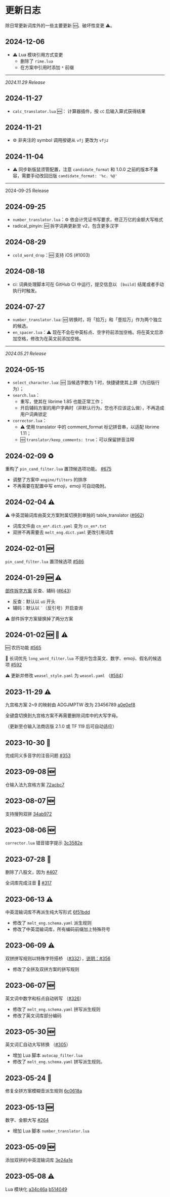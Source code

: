 # 更新日志

除日常更新词库外的一些主要更新 🆕、破坏性变更 ⚠️。

## 2024-12-06

- ⚠️ Lua 模块引用方式变更
    - 删除了 `rime.lua`
    - 在方案中引用时添加 `*` 前缀

---

*2024.11.29 Release*

## 2024-11-27

- `calc_translator.lua` 🆕： 计算器插件，按 `cC` 后输入算式获得结果

## 2024-11-21

- ⚙️ 非夹注的 symbol 调用按键从 `vfj` 更改为 `vfjz`

## 2024-11-04

- ⚠️ 同步新版鼠须管配置，注意 `candidate_format` 和 1.0.0 之前的版本不兼容，需要手动改回旧版 `candidate_format: '%c. %@'`

---

2024-09-25 Release

## 2024-09-25

- `number_translator.lua`：⚙️ 依会计凭证书写要求，修正万亿的金额大写格式
- radical_pinyin: 🆕 拆字词典更新至 v2，包含更多汉字

## 2024-08-29
- `cold_word_drop`：🆕 支持 iOS (#1003)

## 2024-08-18

- ci: 词典处理脚本可在 GitHub CI 中运行，提交信息以 ` [build]` 结尾或者手动执行时触发。

## 2024-07-27

- `number_translator.lua`: 🆕 转换时，将「拾万」和「壹拾万」作为两个独立的候选。
- `en_spacer.lua`：⚠️ 现在不会在中英标点、空字符前添加空格。将在英文后添加空格，修改为在英文前添加空格。

---

*2024.05.21 Release*

## 2024-05-15

- `select_character.lua`: 🆕 当候选字数为 1 时，快捷键使其上屏（为旧版行为）；
- `search.lua`：
    - 重写，使其在 librime 1.85 也能正常工作；
    - 开启辅码方案的用户字典时（非默认行为，您也不应该这么做），不再造成用户词典锁定
- `corrector.lua`：
    - ⚠️ 使用 translator 中的 comment_format 标记拼音串，以适配 librime 1.11；
    - 🆕 `translator/keep_comments: true`：可以保留拼音注释

## 2024-02-09 ♻️

重构了 `pin_cand_filter.lua` 置顶候选项功能。 [#675](https://github.com/iDvel/rime-ice/issues/675)

- 调整了方案中 `engine/filters` 的排序
- 不再需要在配置中写 emoji，emoji 可自动吸附。

## 2024-02-04 ⚠️

⚠️ 中英混输词库由英文方案附属切换到单独的 table_translator ([#662](https://github.com/iDvel/rime-ice/pull/662))

- 词库文件由 `cn_en*.dict.yaml` 变为 `cn_en*.txt`
- 双拼不再需要去 `melt_eng.dict.yaml` 更改引用词库

## 2024-02-01 🆕

`pin_cand_filter.lua` 置顶候选项 [#586](https://github.com/iDvel/rime-ice/issues/586)

## 2024-01-29 🆕 ⚠️

[部件拆字方案](https://github.com/mirtlecn/rime-radical-pinyin) 反查、辅码 ([#643](https://github.com/iDvel/rime-ice/pull/643))

- 反查：默认以 `uU` 开头
- 辅码：默认以 `` ` ``（反引号）开启查询

⚠️ 部件拆字方案替换掉了两分方案

## 2024-01-02 🆕 🐛 ⚠️

🆕 农历功能 [#565](https://github.com/iDvel/rime-ice/issues/565)

🐛 长词优先 `long_word_filter.lua` 不提升包含英文、数字、emoji、假名的候选项 [#592](https://github.com/iDvel/rime-ice/issues/592)

⚠️ 更新并修改 `weasel_style.yaml` 为 `weasel.yaml` （[#584](https://github.com/iDvel/rime-ice/pull/584)）

## 2023-11-29 ⚠️

九宫格方案 2~9 的映射由 ADGJMPTW 改为 23456789 [a0e0ef8](https://github.com/iDvel/rime-ice/commit/a0e0ef807e4ebc50771563717375f554c9473315)

全键盘切换到九宫格方案不再需要删除词库中的大写字母。

（更新至仓输入法商店版 2.1.0 或 TF 119 后可自动适应）

## 2023-10-30 📖

完成同义多音字的注音问题 [#353](https://github.com/iDvel/rime-ice/issues/353)

## 2023-09-08 🆕

仓输入法九宫格方案 [72acbc7](https://github.com/iDvel/rime-ice/commit/72acbc7a2e53cbac7d6f3ab4a82bc457a7ed8f27)

## 2023-08-07 🆕

支持搜狗双拼 [34ab972](https://github.com/iDvel/rime-ice/commit/34ab9725ea9cdf918cbf9f6a4c27d61db7736b07)

## 2023-08-06 🆕

`corrector.lua` 错音错字提示 [3c3582e](https://github.com/iDvel/rime-ice/commit/3ce582e1951acb6dc381332d8e61381767d35a36)

## 2023-07-28 📖

删除了八股文，因为 [#407](https://github.com/iDvel/rime-ice/issues/407)

全词库完成注音 🎉 [#317](https://github.com/iDvel/rime-ice/issues/317)

## 2023-06-13 ⚠️

中英混输词库不再派生纯大写形式 [6f51bdd](https://github.com/iDvel/rime-ice/commit/6f51bddd1467494c759181a237341f89a1ed3dd1)

- 修改了 `melt_eng.schema.yaml` 派生规则
- 修改了中英混输词库，所有编码前缀加上特殊符号

## 2023-06-09 ⚠️

双拼拼写规则以特殊字符搭桥 （[#332](https://github.com/iDvel/rime-ice/pull/332)），[说明：#356](https://github.com/iDvel/rime-ice/issues/356)

- 修改了全拼及双拼方案的拼写规则

## 2023-06-07 🆕

英文词中数字和标点自动转写 （[#326](https://github.com/iDvel/rime-ice/issues/326)）

- 修改了 `melt_eng.schema.yaml` 拼写派生规则
- 修改了英文词库部分编码

## 2023-05-30 🆕

英文词汇自动大写转换 （[#305](https://github.com/iDvel/rime-ice/pull/305)）

- 增加 Lua 脚本 `autocap_filter.lua`
- 修改了 `melt_eng.schema.yaml` 拼写派生规则。

## 2023-05-24 🐛

修复全拼方案模糊音派生规则 [6c0618a](https://github.com/iDvel/rime-ice/commit/6c0618aeaf2910482e20ff1c057f482aaa98c051)

## 2023-05-13 🆕

数字、金额大写 [#264](https://github.com/iDvel/rime-ice/issues/264)

- 增加 Lua 脚本 `number_translator.lua` 

## 2023-05-09 🆕

添加双拼的中英混输词库 [3e24a1e](https://github.com/iDvel/rime-ice/commit/3e24a1ee202054f776f188ba82e86fa30f16ab55)

## 2023-05-08 ⚠️

Lua 模块化 [a34c46a](https://github.com/iDvel/rime-ice/commit/a34c46ad34673d535dc1df4ef208ad4c7e3baf80) [b514049](https://github.com/iDvel/rime-ice/commit/b514049e33c7e0c8fccacec49faa3830bd7bdf26)

